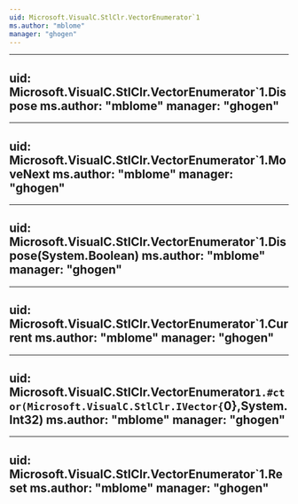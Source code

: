 ```yaml
---
uid: Microsoft.VisualC.StlClr.VectorEnumerator`1
ms.author: "mblome"
manager: "ghogen"
---
```


---
uid: Microsoft.VisualC.StlClr.VectorEnumerator`1.Dispose
ms.author: "mblome"
manager: "ghogen"
---

---
uid: Microsoft.VisualC.StlClr.VectorEnumerator`1.MoveNext
ms.author: "mblome"
manager: "ghogen"
---

---
uid: Microsoft.VisualC.StlClr.VectorEnumerator`1.Dispose(System.Boolean)
ms.author: "mblome"
manager: "ghogen"
---

---
uid: Microsoft.VisualC.StlClr.VectorEnumerator`1.Current
ms.author: "mblome"
manager: "ghogen"
---

---
uid: Microsoft.VisualC.StlClr.VectorEnumerator`1.#ctor(Microsoft.VisualC.StlClr.IVector{`0},System.Int32)
ms.author: "mblome"
manager: "ghogen"
---

---
uid: Microsoft.VisualC.StlClr.VectorEnumerator`1.Reset
ms.author: "mblome"
manager: "ghogen"
---
